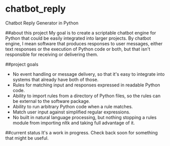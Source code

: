 # chatbot_reply
Chatbot Reply Generator in Python

##about this project
My goal is to create a scriptable chatbot engine for Python that could be easily integrated into larger projects. By chatbot engine, I mean software that produces responses to user messages, either text responses or the execution of Python code or both, but that isn't responsible for receiving or delivering them.

##project goals
- No event handling or message delivery, so that it's easy to integrate into systems that already have both of those.
- Rules for matching input and responses expressed in readable Python code.
- Ability to import rules from a directory of Python files, so the rules can be external to the software package.
- Ability to run arbitrary Python code when a rule matches.
- Match user input against simplified regular expressions.
- No built in natural language processing, but nothing stopping a rules module from importing nltk and taking full advantage of it.

##current status
It's a work in progress. Check back soon for something that might be useful.
